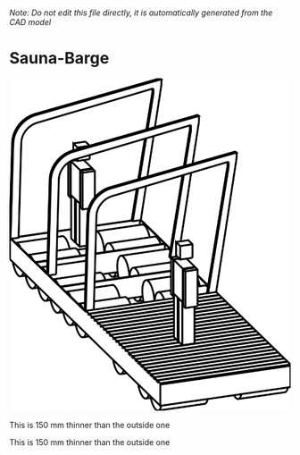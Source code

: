 ###### Note: Do not edit this file directly, it is automatically generated from the CAD model

# Sauna-Barge

![](/project.svg)



 This is 150 mm thinner than the outside one

This is 150 mm thinner than the outside one



